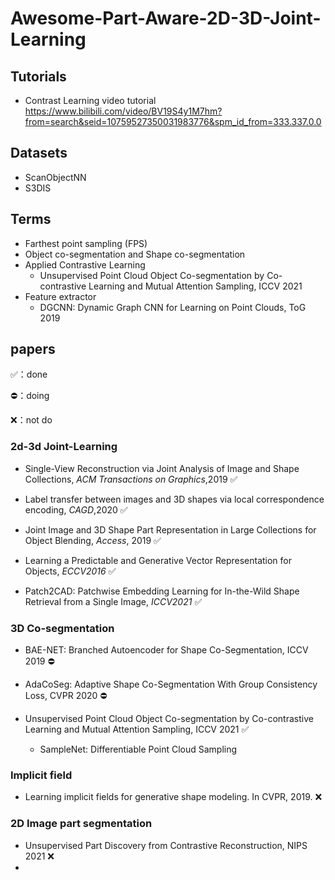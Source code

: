 # Awesome-Part-Aware-2D-3D-Joint-Learning

## Tutorials

* Contrast Learning video tutorial https://www.bilibili.com/video/BV19S4y1M7hm?from=search&seid=10759527350031983776&spm_id_from=333.337.0.0  

## Datasets

* ScanObjectNN 
* S3DIS

## Terms

* Farthest point sampling (FPS)
* Object co-segmentation and Shape co-segmentation
* Applied Contrastive Learning
  * Unsupervised Point Cloud Object Co-segmentation by Co-contrastive Learning and Mutual Attention Sampling, ICCV 2021 
* Feature extractor
  * DGCNN: Dynamic Graph CNN for Learning on Point Clouds, ToG 2019

## papers

✅：done

⛔️：doing

❌：not do

### 2d-3d Joint-Learning

* Single-View Reconstruction via Joint Analysis of Image and Shape Collections, *ACM Transactions on Graphics*,2019 ✅

* Label transfer between images and 3D shapes via local correspondence encoding, *CAGD*,2020 ✅

* Joint Image and 3D Shape Part Representation in Large Collections for Object Blending, *Access*, 2019 ✅

* Learning a Predictable and Generative Vector Representation for Objects, *ECCV2016* ✅

* Patch2CAD: Patchwise Embedding Learning for In-the-Wild Shape Retrieval from a Single Image, *ICCV2021* ✅

### 3D Co-segmentation

* BAE-NET: Branched Autoencoder for Shape Co-Segmentation, ICCV 2019 ⛔️
* AdaCoSeg: Adaptive Shape Co-Segmentation With Group Consistency Loss, CVPR 2020 ⛔️

* Unsupervised Point Cloud Object Co-segmentation by Co-contrastive Learning and Mutual Attention Sampling, ICCV 2021 ✅
  * SampleNet: Differentiable Point Cloud Sampling

### Implicit field

* Learning implicit fields for generative shape modeling. In CVPR, 2019. ❌

### 2D Image part segmentation

* Unsupervised Part Discovery from Contrastive Reconstruction, NIPS 2021 ❌
* 



